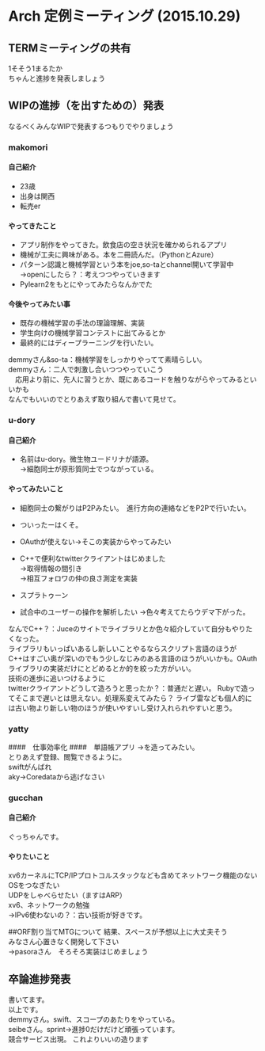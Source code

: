 # Arch 定例ミーティング (2015.10.29)

## TERMミーティングの共有
1そそう1まるたか  
ちゃんと進捗を発表しましょう    

## WIPの進捗（を出すための）発表
なるべくみんなWIPで発表するつもりでやりましょう  

### makomori
#### 自己紹介
* 23歳  
* 出身は関西  
* 転売er  

#### やってきたこと
* アプリ制作をやってきた。飲食店の空き状況を確かめられるアプリ
* 機械が工夫に興味がある。本を二冊読んだ。（PythonとAzure）
* パターン認識と機械学習という本をjoe,so-taとchannel開いて学習中
    →openにしたら？：考えつつやっていきます
* Pylearn2をもとにやってみたらなんかでた

#### 今後やってみたい事
* 既存の機械学習の手法の理論理解、実装
* 学生向けの機械学習コンテストに出てみるとか
* 最終的にはディープラーニングを行いたい。

demmyさん&so-ta：機械学習をしっかりやってて素晴らしい。  
demmyさん：二人で刺激し合いつつやっていこう  
          　応用より前に、先人に習うとか、既にあるコードを触りながらやってみるといいかも  
            なんでもいいのでとりあえず取り組んで書いて見せて。


### u-dory
#### 自己紹介
* 名前はu-dory。微生物ユードリナが語源。  
→細胞同士が原形質同士でつながっている。  

#### やってみたいこと
* 細胞同士の繋がりはP2Pみたい。　進行方向の連絡などをP2Pで行いたい。  
* ついったーはくそ。  
* OAuthが使えない→そこの実装からやってみたい   
* C++で便利なtwitterクライアントはじめました  
   →取得情報の間引き  
   →相互フォロワの仲の良さ測定を実装  
  
* スプラトゥーン
+ 試合中のユーザーの操作を解析したい
→色々考えてたらウデマ下がった。

なんでC++？：Juceのサイトでライブラリとか色々紹介していて自分もやりたくなった。  
ライブラリもいっぱいあるし新しいことやるならスクリプト言語のほうが  
 C++はすごい奥が深いのでもう少しなじみのある言語のほうがいいかも。OAuthライブラリの実装だけにとどめるとか的を絞った方がいい。  
技術の進歩に追いつけるように   
twitterクライアントどうして造ろうと思ったか？：普通だと遅い。
Rubyで造ってそこまで遅いとは思えない。処理系変えてみたら？
ライブ雷なども個人的には古い物より新しい物のほうが使いやすいし受け入れられやすいと思う。
   
### yatty
####　仕事効率化
####　単語帳アプリ
→を造ってみたい。  
とりあえず登録、閲覧できるように。  
swiftがんばれ  
aky→Coredataから逃げなさい  
  


### gucchan
#### 自己紹介
ぐっちゃんです。  

#### やりたいこと  
xv6カーネルにTCP/IPプロトコルスタックなども含めてネットワーク機能のないOSをつなぎたい  
UDPをしゃべらせたい（ますはARP）  
xv6、ネットワークの勉強  
→IPv6使わないの？：古い技術が好きです。

##ORF割り当てMTGについて
結果、スペースが予想以上に大丈夫そう  
みなさん心置きなく開発して下さい  
→pasoraさん　そろそろ実装はじめましょう  

## 卒論進捗発表
書いてます。  
以上です。  
demmyさん。swift、スコープのあたりをやっている。  
seibeさん。sprint→進捗0だけだけど頑張っています。  
競合サービス出現。 これよりいいの造ります  
